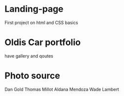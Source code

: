 # Landing-page
First project on html and CSS basics

# Oldis Car portfolio
have gallery and qoutes

# Photo source
Dan Gold
Thomas Millot
Aldana Mendoza
Wade Lambert